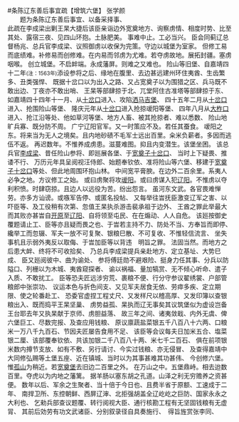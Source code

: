 #条陈辽东善后事宜疏【增筑六堡】
张学颜  
&emsp;&emsp;题为条陈辽东善后事宜、以备采择事、  
此疏在李成梁出剿王杲大捷后该臣亲诣边外宽奠地方、询察虏情、相度时势、比至其处、露宿三夜、见四山环抱。土脉肥美。
事难中止。工必当兴。
臣会同蓟辽总督杨兆、总兵官李成梁、议照御虏以收保为完策。守边以城堡为室家。
但修工易而底绩难。补修易而创修难。在内易而邻虏为尤难。若夺虏故地。展拓封疆。塞虏咽喉。
创立城堡。不启衅端。永成藩屏。则难之又难也。
险山等旧堡、自嘉靖四十二年<small>(注：1563年)</small>添设参将之后、缘地在腹里、去边甚远建州环住夷酋、生齿繁多、丑类强悍、
既据十岔口以为出入之路、又占宽奠子以为围猎之区、兵马既不敢出边、丁夜亦不敢出哨、
王杲等部肆掠于北、兀堂阿住古准塔等部肆掠于东、
如嘉靖四十四年十一月、从<u>十岔口</u>进入、攻陷<u>洒马吉堡</u>、
四十五年二月从<u>十岔口</u>进入、抢围险山等堡、
隆庆元年从<u>十岔口</u>进入抢掠叆阳等堡、
四年八月从<u>大柞口</u>进入、抢江沿等处、他如草河等堡、地方人畜、被其抢掠者、难以悉数、
险山地旷兵寡、既分防不周。
广宁辽阳官军。又一时策应不及。若任其蚕食。
叆阳之东。将来当为无人之境矣。且内地砂碛不毛军士远出百里。籴米负薪者。多因而逃伍不返。
再迟数年。不惟养成虏患。滋蔓难图。抑且内变潜生。该堡坐困。
该总兵官<u>李成梁</u>、昔任险山参将、即廵展各堡、于<u>宽奠子</u><u>十岔口</u>、
当时上下疑畏、推诿不行、
万历元年具呈阅视汪侍郎、始题奉钦依、准将险山等六堡、移建于<u>宽奠子</u><u>十岔口</u>等处、但此地周围环抱山林。
中间宽平膏腴。在边外二百余里。系夷人必争之地。方议修工之始。
或曰虏聚将攻<u>叆阳</u>。或曰虏谋入犯<u>辽阳</u>。不惟虏以夺利积愤。时肆窃掠。且边人以远役为苦。纷出怨言。
虽河东文武。各官畏难惮劳。亦多方讪谤。或嗾军告停、或匿名投帖、
又每举往旹抚臣激变辽军之害、以吓臣等、及工役稍有次第、忽值王杲执杀游击裴承祖于边外、
王酋之罪此举最大而其败亦甚旹自<u>开原</u>至<u>辽阳</u>、自将领至屯民、在在煽动、人人自危。
该廵按御史覆题请止工、臣等亦且疑而畏之也、于旹若主持不力、防处不当、方奉旨而即停、
纔举工而忽辍、军夫一放不可复聚、银粮巳散、不可复收、不惟轻信流言、
坐失事机且示弱外夷反以取侮、于旹加臣等以背违　明旨之罪。
法固当然。而地方之后患大衅、终将不可收拾矣、
乃总兵李成梁提兵亲赴地方、定立基址、大势巳成、
臣又廵阅彼中、曲为谕处、
参将傅廷勋不避艰险、挺身力任其事、分兵以防隘口、列栅以为木城、夷酋窥探者、
谕以祸福、量加犒赏、无不倾心听命、遣子入质、不敢扰工。
臣等恐夫匠远涉穷荒、裹粮不便、行分守参议翟绣裳、户部管粮郎中张崇功、
议运本色与折色间支、又见军夫居食无依、劳瘁多疾、定立期限、使之轮番赴工、
恐委官虚捏工程丈尺、又发样尺以稽高厚、又发印簿以查银粮出入、既而捣平王杲坚巢、
虏势益孤、杲执而辽无事矣其议筑堡似为虚设岂备王台耶去年又执杲献于京师、虏胆益落、
故三年之间、诸夷敛戢、内外无虞、俾六堡巨工、尽数完报、及查应用钱粮、
原议廪蔬盐菜银五千八百八十六两、口粮米一万八千九百石、节因夫匠屡告食用不足、
该臣等会议每夫日加米五合、塩菜银二厘、该部覆奉钦依、共该加银二千八百八十两、米七千二百石、
俱在前项银米数内撙节支放、如有不敷、另行请讨、今实过钱粮、亦无侵冒、
及查得嘉靖中大同修弘赐等土堡五座、近在镇城、当时以为其事甚难其功甚伟、
今创修六堡。惟<u>孤山</u>为稍近。若<u>宽奠堡</u>去旧边二百里之外。
在万山之中。五堡鼎峙。相去迨数百里。夺虎以为内地之藩篱。
据羊肠以塞东胡之孔道。山泽之利无穷赡养之资甚便。
数年以后、军余之生聚者、当十倍于今日也、且费半省于原额、工速成于二年、
南捍卫所、东控朝鲜、西屏辽渖、北拒强胡盖全辽屹屹之巨防、国家永永之大利也、
乞勑兵部查议题覆、转行阅视大臣、通行核勘工程有无坚固钱粮有无虚冐、
其前后効劳有功文武诸臣、分别叙录径自具奏施行、　得旨旌赏张李同、
